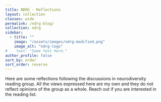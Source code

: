```yaml
---
title: NDRG - Reflections
layout: collection
classes: wide
permalink: /ndrg-blog/
collection: ndrg
sidebar:
  - title: ""
    image: "/assets/images/ndrg-modified.png"
    image_alt: "ndrg-logo"
#    text: "Some text here."
author_profile: false
sort_by: order
sort_order: reverse
---
```

Here are some relfections following the discussions in neurodiversity reading group. All the views expressed here are my own and they do not reflect opinions of the group as a whole. Reach out if you are interested in the reading list.

